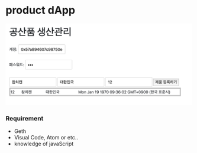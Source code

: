 # product dApp

![](/img/1.png)

### Requirement

- Geth
- Visual Code, Atom or etc..
- knowledge of javaScript